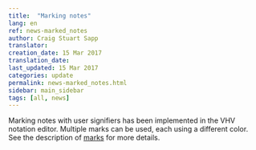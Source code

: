 ```yaml
---
title:  "Marking notes"
lang: en
ref: news-marked_notes
author: Craig Stuart Sapp
translator: 
creation_date: 15 Mar 2017
translation_date: 
last_updated: 15 Mar 2017
categories: update
permalink: news-marked_notes.html
sidebar: main_sidebar
tags: [all, news]
---
```


Marking notes with user signifiers has been implemented in the VHV
notation editor.  Multiple marks can be used, each using a different
color.  See the description of [marks](/graphic/marks) for more
details.

